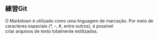## 練習Git

O Markdown é utilizado como uma linguagem de marcação. Por meio de caracteres especiais (*, -, #, entre outros), é possível  
criar arquivos de texto totalmente estilizados.
